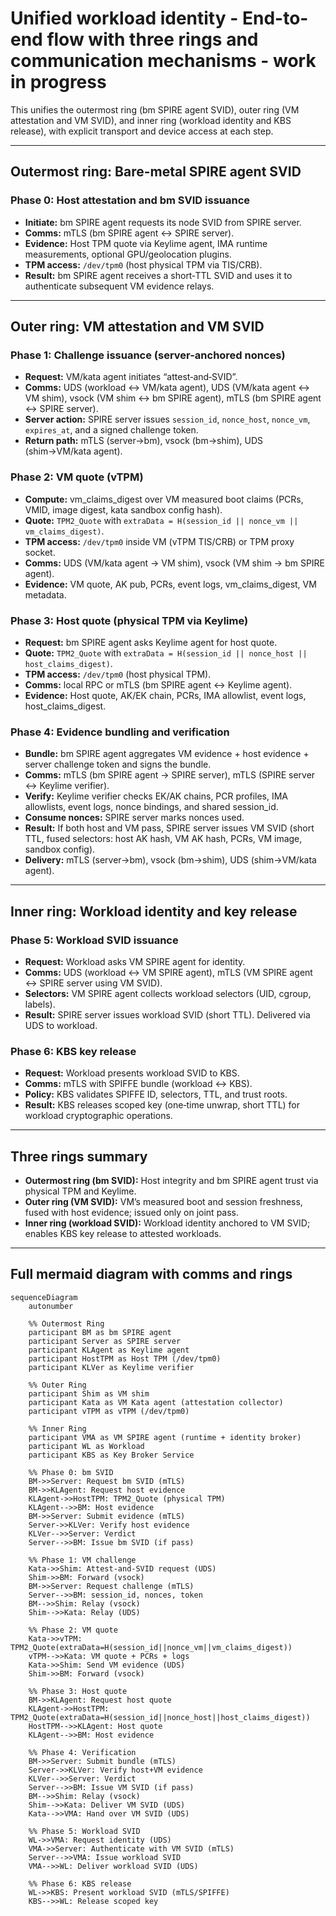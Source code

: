 # Unified workload identity - End-to-end flow with three rings and communication mechanisms - work in progress

This unifies the outermost ring (bm SPIRE agent SVID), outer ring (VM attestation and VM SVID), and inner ring (workload identity and KBS release), with explicit transport and device access at each step.

---

## Outermost ring: Bare-metal SPIRE agent SVID

### Phase 0: Host attestation and bm SVID issuance
- **Initiate:** bm SPIRE agent requests its node SVID from SPIRE server.
- **Comms:** mTLS (bm SPIRE agent ↔ SPIRE server).
- **Evidence:** Host TPM quote via Keylime agent, IMA runtime measurements, optional GPU/geolocation plugins.
- **TPM access:** `/dev/tpm0` (host physical TPM via TIS/CRB).
- **Result:** bm SPIRE agent receives a short‑TTL SVID and uses it to authenticate subsequent VM evidence relays.

---

## Outer ring: VM attestation and VM SVID

### Phase 1: Challenge issuance (server-anchored nonces)
- **Request:** VM/kata agent initiates “attest‑and‑SVID”.
- **Comms:** UDS (workload ↔ VM/kata agent), UDS (VM/kata agent ↔ VM shim), vsock (VM shim ↔ bm SPIRE agent), mTLS (bm SPIRE agent ↔ SPIRE server).
- **Server action:** SPIRE server issues `session_id`, `nonce_host`, `nonce_vm`, `expires_at`, and a signed challenge token.
- **Return path:** mTLS (server→bm), vsock (bm→shim), UDS (shim→VM/kata agent).

### Phase 2: VM quote (vTPM)
- **Compute:** vm_claims_digest over VM measured boot claims (PCRs, VMID, image digest, kata sandbox config hash).
- **Quote:** `TPM2_Quote` with `extraData = H(session_id || nonce_vm || vm_claims_digest)`.
- **TPM access:** `/dev/tpm0` inside VM (vTPM TIS/CRB) or TPM proxy socket.
- **Comms:** UDS (VM/kata agent → VM shim), vsock (VM shim → bm SPIRE agent).
- **Evidence:** VM quote, AK pub, PCRs, event logs, vm_claims_digest, VM metadata.

### Phase 3: Host quote (physical TPM via Keylime)
- **Request:** bm SPIRE agent asks Keylime agent for host quote.
- **Quote:** `TPM2_Quote` with `extraData = H(session_id || nonce_host || host_claims_digest)`.
- **TPM access:** `/dev/tpm0` (host physical TPM).
- **Comms:** local RPC or mTLS (bm SPIRE agent ↔ Keylime agent).
- **Evidence:** Host quote, AK/EK chain, PCRs, IMA allowlist, event logs, host_claims_digest.

### Phase 4: Evidence bundling and verification
- **Bundle:** bm SPIRE agent aggregates VM evidence + host evidence + server challenge token and signs the bundle.
- **Comms:** mTLS (bm SPIRE agent → SPIRE server), mTLS (SPIRE server ↔ Keylime verifier).
- **Verify:** Keylime verifier checks EK/AK chains, PCR profiles, IMA allowlists, event logs, nonce bindings, and shared session_id.
- **Consume nonces:** SPIRE server marks nonces used.
- **Result:** If both host and VM pass, SPIRE server issues VM SVID (short TTL, fused selectors: host AK hash, VM AK hash, PCRs, VM image, sandbox config).
- **Delivery:** mTLS (server→bm), vsock (bm→shim), UDS (shim→VM/kata agent).

---

## Inner ring: Workload identity and key release

### Phase 5: Workload SVID issuance
- **Request:** Workload asks VM SPIRE agent for identity.
- **Comms:** UDS (workload ↔ VM SPIRE agent), mTLS (VM SPIRE agent ↔ SPIRE server using VM SVID).
- **Selectors:** VM SPIRE agent collects workload selectors (UID, cgroup, labels).
- **Result:** SPIRE server issues workload SVID (short TTL). Delivered via UDS to workload.

### Phase 6: KBS key release
- **Request:** Workload presents workload SVID to KBS.
- **Comms:** mTLS with SPIFFE bundle (workload ↔ KBS).
- **Policy:** KBS validates SPIFFE ID, selectors, TTL, and trust roots.
- **Result:** KBS releases scoped key (one‑time unwrap, short TTL) for workload cryptographic operations.

---

## Three rings summary

- **Outermost ring (bm SVID):** Host integrity and bm SPIRE agent trust via physical TPM and Keylime.
- **Outer ring (VM SVID):** VM’s measured boot and session freshness, fused with host evidence; issued only on joint pass.
- **Inner ring (workload SVID):** Workload identity anchored to VM SVID; enables KBS key release to attested workloads.

---

## Full mermaid diagram with comms and rings

```mermaid
sequenceDiagram
    autonumber

    %% Outermost Ring
    participant BM as bm SPIRE agent
    participant Server as SPIRE server
    participant KLAgent as Keylime agent
    participant HostTPM as Host TPM (/dev/tpm0)
    participant KLVer as Keylime verifier

    %% Outer Ring
    participant Shim as VM shim
    participant Kata as VM Kata agent (attestation collector)
    participant vTPM as vTPM (/dev/tpm0)

    %% Inner Ring
    participant VMA as VM SPIRE agent (runtime + identity broker)
    participant WL as Workload
    participant KBS as Key Broker Service

    %% Phase 0: bm SVID
    BM->>Server: Request bm SVID (mTLS)
    BM->>KLAgent: Request host evidence
    KLAgent->>HostTPM: TPM2_Quote (physical TPM)
    KLAgent-->>BM: Host evidence
    BM->>Server: Submit evidence (mTLS)
    Server->>KLVer: Verify host evidence
    KLVer-->>Server: Verdict
    Server-->>BM: Issue bm SVID (if pass)

    %% Phase 1: VM challenge
    Kata->>Shim: Attest-and-SVID request (UDS)
    Shim->>BM: Forward (vsock)
    BM->>Server: Request challenge (mTLS)
    Server-->>BM: session_id, nonces, token
    BM-->>Shim: Relay (vsock)
    Shim-->>Kata: Relay (UDS)

    %% Phase 2: VM quote
    Kata->>vTPM: TPM2_Quote(extraData=H(session_id||nonce_vm||vm_claims_digest))
    vTPM-->>Kata: VM quote + PCRs + logs
    Kata->>Shim: Send VM evidence (UDS)
    Shim->>BM: Forward (vsock)

    %% Phase 3: Host quote
    BM->>KLAgent: Request host quote
    KLAgent->>HostTPM: TPM2_Quote(extraData=H(session_id||nonce_host||host_claims_digest))
    HostTPM-->>KLAgent: Host quote
    KLAgent-->>BM: Host evidence

    %% Phase 4: Verification
    BM->>Server: Submit bundle (mTLS)
    Server->>KLVer: Verify host+VM evidence
    KLVer-->>Server: Verdict
    Server-->>BM: Issue VM SVID (if pass)
    BM-->>Shim: Relay (vsock)
    Shim-->>Kata: Deliver VM SVID (UDS)
    Kata-->>VMA: Hand over VM SVID (UDS)

    %% Phase 5: Workload SVID
    WL->>VMA: Request identity (UDS)
    VMA->>Server: Authenticate with VM SVID (mTLS)
    Server-->>VMA: Issue workload SVID
    VMA-->>WL: Deliver workload SVID (UDS)

    %% Phase 6: KBS release
    WL->>KBS: Present workload SVID (mTLS/SPIFFE)
    KBS-->>WL: Release scoped key
```
